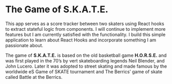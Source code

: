 # The Game of S.K.A.T.E.

This app serves as a score tracker between two skaters using React hooks to extract stateful logic from components.  I will continue to implement more features but I am currently satisfied with the functionality. I build this simple application to learn about React Hooks and incorporate something I am passionate about.

The game of __S.K.A.T.E.__ is based on the old basketball game __H.O.R.S.E.__ and was first played in the 70’s by vert skateboarding legends Neil Blender, and John Lucero. Later it was adopted to street skating and made famous by the worldwide eS Game of SKATE tournament and The Berrics’ game of skate called Battle at the Berrics.